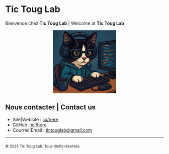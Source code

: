 # Tic Toug Lab

Bienvenue chez **Tic Toug Lab** | Welcome at **Tic Toug Lab**

<p align="center">
  <img src="img/tictouglab_logo.png" alt="Logo Tic Toug Lab" width="200"/>
</p>

## Nous contacter | Contact us
- Site|Website : [ici/here](https://tictouglab.github.com)
- GitHub : [ici/here](https://github.com/tictouglab)
- Courriel|Email : [tictouglab@gmail.com](mailto:tictouglab@gmail.com)

---

<sub>© 2025 Tic Toug Lab. Tous droits réservés.</sub>
